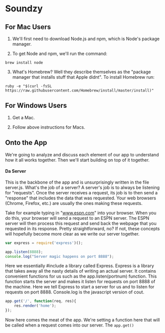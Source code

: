 # Soundzy

## For Mac Users

1. We'll first need to download Node.js and npm, which is Node's package manager.

2. To get Node and npm, we'll run the command:
```
brew install node
```

3. What's Homebrew? Well they describe themselves as the "package manager that installs stuff that Apple didnt". To install Homebrew run:
```
ruby -e "$(curl -fsSL https://raw.githubusercontent.com/Homebrew/install/master/install)"
```

## For Windows Users

1. Get a Mac.

2. Follow above instructions for Macs.

## Onto the App

We're going to analyze and discuss each element of our app to understand how it all works together. Then we'll start building on top of it together.


#### Da Server

This is the backbone of the app and is unsurprisingly written in the file server.js. What's the job of a server? A server's job is to always be listening for "requests". Once the server receives a request, its job is to then send a "response" that includes the data that was requested. Your web browsers (Chrome, Firefox, etc.) are usually the ones making these requests.

Take for example typing in "www.espn.com" into your browser. When you do this, your browser will send a request to an ESPN server. The ESPN server will then process this request and send back the webpage that you requested in its response. Pretty straightforward, no? If not, these concepts will hopefully become more clear as we write our server together.

```javascript
var express = require('express')();

app.listen(8888);
console.log("Server magic happens on port 8888");
```

Here we essentially #include a library called Express. Express is a library that takes away all the nasty details of writing an actual server. It contains convenient functions for us such as the app.listen(portnum) function. This function starts the server and makes it listen for requests on port 8888 of the machine. Here we tell Express to start a server for us and to listen for requests on port 8888. Console.log is the javascript version of cout. 

```javascript
app.get('/', function(req, res){
	res.render('home');
});
```

Now here comes the meat of the app. We're setting a function here that will be called when a request comes into our server. The ```app.get()``` 

















